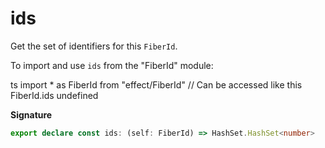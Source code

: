 # ids

Get the set of identifiers for this `FiberId`.

To import and use `ids` from the "FiberId" module:

ts
import \* as FiberId from "effect/FiberId"
// Can be accessed like this
FiberId.ids
undefined

**Signature**

```ts
export declare const ids: (self: FiberId) => HashSet.HashSet<number>
```
